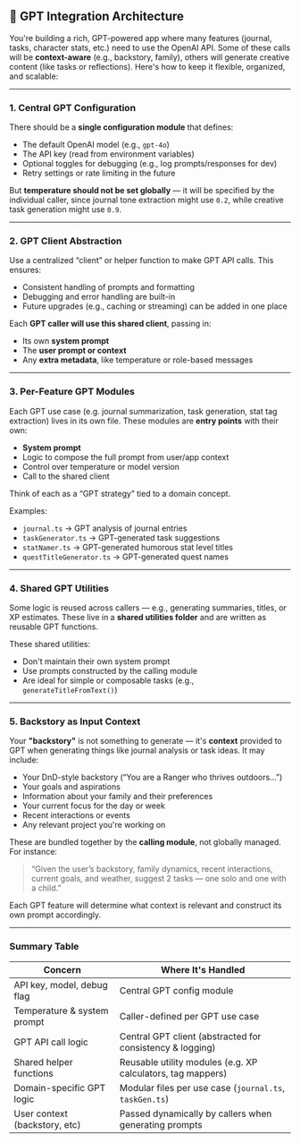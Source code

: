 ## 🧠 GPT Integration Architecture

You're building a rich, GPT-powered app where many features (journal, tasks, character stats, etc.) need to use the OpenAI API. Some of these calls will be **context-aware** (e.g., backstory, family), others will generate creative content (like tasks or reflections). Here's how to keep it flexible, organized, and scalable:

---

### 1. **Central GPT Configuration**

There should be a **single configuration module** that defines:

* The default OpenAI model (e.g., `gpt-4o`)
* The API key (read from environment variables)
* Optional toggles for debugging (e.g., log prompts/responses for dev)
* Retry settings or rate limiting in the future

But **temperature should not be set globally** — it will be specified by the individual caller, since journal tone extraction might use `0.2`, while creative task generation might use `0.9`.

---

### 2. **GPT Client Abstraction**

Use a centralized “client” or helper function to make GPT API calls. This ensures:

* Consistent handling of prompts and formatting
* Debugging and error handling are built-in
* Future upgrades (e.g., caching or streaming) can be added in one place

Each **GPT caller will use this shared client**, passing in:

* Its own **system prompt**
* The **user prompt or context**
* Any **extra metadata**, like temperature or role-based messages

---

### 3. **Per-Feature GPT Modules**

Each GPT use case (e.g. journal summarization, task generation, stat tag extraction) lives in its own file. These modules are **entry points** with their own:

* **System prompt**
* Logic to compose the full prompt from user/app context
* Control over temperature or model version
* Call to the shared client

Think of each as a “GPT strategy” tied to a domain concept.

Examples:

* `journal.ts` → GPT analysis of journal entries
* `taskGenerator.ts` → GPT-generated task suggestions
* `statNamer.ts` → GPT-generated humorous stat level titles
* `questTitleGenerator.ts` → GPT-generated quest names

---

### 4. **Shared GPT Utilities**

Some logic is reused across callers — e.g., generating summaries, titles, or XP estimates. These live in a **shared utilities folder** and are written as reusable GPT functions.

These shared utilities:

* Don't maintain their own system prompt
* Use prompts constructed by the calling module
* Are ideal for simple or composable tasks (e.g., `generateTitleFromText()`)

---

### 5. **Backstory as Input Context**

Your **"backstory"** is not something to generate — it's **context** provided to GPT when generating things like journal analysis or task ideas. It may include:

* Your DnD-style backstory (“You are a Ranger who thrives outdoors…”)
* Your goals and aspirations
* Information about your family and their preferences
* Your current focus for the day or week
* Recent interactions or events
* Any relevant project you're working on

These are bundled together by the **calling module**, not globally managed. For instance:

> “Given the user’s backstory, family dynamics, recent interactions, current goals, and weather, suggest 2 tasks — one solo and one with a child.”

Each GPT feature will determine what context is relevant and construct its own prompt accordingly.

---

### Summary Table

| Concern                       | Where It's Handled                                          |
| ----------------------------- | ----------------------------------------------------------- |
| API key, model, debug flag    | Central GPT config module                                   |
| Temperature & system prompt   | Caller-defined per GPT use case                             |
| GPT API call logic            | Central GPT client (abstracted for consistency & logging)   |
| Shared helper functions       | Reusable utility modules (e.g. XP calculators, tag mappers) |
| Domain-specific GPT logic     | Modular files per use case (`journal.ts`, `taskGen.ts`)     |
| User context (backstory, etc) | Passed dynamically by callers when generating prompts       |

